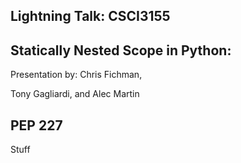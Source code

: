 Lightning Talk: CSCI3155
-----------------------------------------------------------

Statically Nested 
Scope in Python:
-----------------------------------------------

Presentation by: Chris Fichman, 


Tony Gagliardi, and Alec Martin

PEP 227
-----------------------------------------------------------
Stuff
